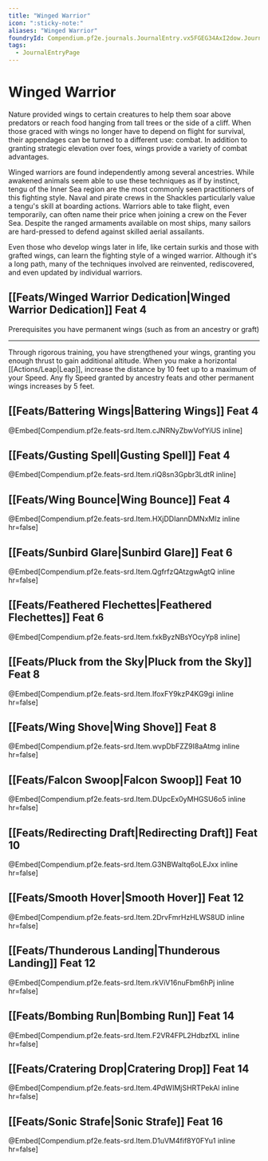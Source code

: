 ```yaml
---
title: "Winged Warrior"
icon: ":sticky-note:"
aliases: "Winged Warrior"
foundryId: Compendium.pf2e.journals.JournalEntry.vx5FGEG34AxI2dow.JournalEntryPage.uewu2vWQluT8Jyf1
tags:
  - JournalEntryPage
---
```


# Winged Warrior
Nature provided wings to certain creatures to help them soar above predators or reach food hanging from tall trees or the side of a cliff. When those graced with wings no longer have to depend on flight for survival, their appendages can be turned to a different use: combat. In addition to granting strategic elevation over foes, wings provide a variety of combat advantages.

Winged warriors are found independently among several ancestries. While awakened animals seem able to use these techniques as if by instinct, tengu of the Inner Sea region are the most commonly seen practitioners of this fighting style. Naval and pirate crews in the Shackles particularly value a tengu's skill at boarding actions. Warriors able to take flight, even temporarily, can often name their price when joining a crew on the Fever Sea. Despite the ranged armaments available on most ships, many sailors are hard-pressed to defend against skilled aerial assailants.

Even those who develop wings later in life, like certain surkis and those with grafted wings, can learn the fighting style of a winged warrior. Although it's a long path, many of the techniques involved are reinvented, rediscovered, and even updated by individual warriors.

## [[Feats/Winged Warrior Dedication|Winged Warrior Dedication]] Feat 4

Prerequisites you have permanent wings (such as from an ancestry or graft)

* * *

Through rigorous training, you have strengthened your wings, granting you enough thrust to gain additional altitude. When you make a horizontal [[Actions/Leap|Leap]], increase the distance by 10 feet up to a maximum of your Speed. Any fly Speed granted by ancestry feats and other permanent wings increases by 5 feet.

## [[Feats/Battering Wings|Battering Wings]] Feat 4

@Embed\[Compendium.pf2e.feats-srd.Item.cJNRNyZbwVofYiUS inline\]

## [[Feats/Gusting Spell|Gusting Spell]] Feat 4

@Embed\[Compendium.pf2e.feats-srd.Item.riQ8sn3Gpbr3LdtR inline\]

## [[Feats/Wing Bounce|Wing Bounce]] Feat 4

@Embed\[Compendium.pf2e.feats-srd.Item.HXjDDIannDMNxMIz inline hr=false\]

## [[Feats/Sunbird Glare|Sunbird Glare]] Feat 6

@Embed\[Compendium.pf2e.feats-srd.Item.QgfrfzQAtzgwAgtQ inline hr=false\]

## [[Feats/Feathered Flechettes|Feathered Flechettes]] Feat 6

@Embed\[Compendium.pf2e.feats-srd.Item.fxkByzNBsYOcyYp8 inline\]

## [[Feats/Pluck from the Sky|Pluck from the Sky]] Feat 8

@Embed\[Compendium.pf2e.feats-srd.Item.IfoxFY9kzP4KG9gi inline hr=false\]

## [[Feats/Wing Shove|Wing Shove]] Feat 8

@Embed\[Compendium.pf2e.feats-srd.Item.wvpDbFZZ9I8aAtmg inline hr=false\]

## [[Feats/Falcon Swoop|Falcon Swoop]] Feat 10

@Embed\[Compendium.pf2e.feats-srd.Item.DUpcEx0yMHGSU6o5 inline hr=false\]

## [[Feats/Redirecting Draft|Redirecting Draft]] Feat 10

@Embed\[Compendium.pf2e.feats-srd.Item.G3NBWaItq6oLEJxx inline hr=false\]

## [[Feats/Smooth Hover|Smooth Hover]] Feat 12

@Embed\[Compendium.pf2e.feats-srd.Item.2DrvFmrHzHLWS8UD inline hr=false\]

## [[Feats/Thunderous Landing|Thunderous Landing]] Feat 12

@Embed\[Compendium.pf2e.feats-srd.Item.rkViV16nuFbm6hPj inline hr=false\]

## [[Feats/Bombing Run|Bombing Run]] Feat 14

@Embed\[Compendium.pf2e.feats-srd.Item.F2VR4FPL2HdbzfXL inline hr=false\]

## [[Feats/Cratering Drop|Cratering Drop]] Feat 14

@Embed\[Compendium.pf2e.feats-srd.Item.4PdWIMjSHRTPekAl inline hr=false\]

## [[Feats/Sonic Strafe|Sonic Strafe]] Feat 16

@Embed\[Compendium.pf2e.feats-srd.Item.D1uVM4fif8Y0FYu1 inline hr=false\]